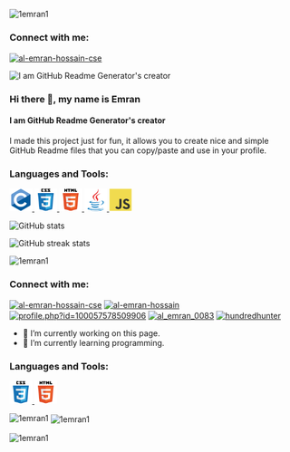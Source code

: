 
<p align="left"> <img src="https://komarev.com/ghpvc/?username=1emran1&label=Profile%20views&color=0e75b6&style=flat" alt="1emran1" /> </p>

<h3 align="left">Connect with me:</h3>
<p align="left">
<a href="https://linkedin.com/in/al-emran-hossain-cse" target="blank"><img align="center" src="https://raw.githubusercontent.com/rahuldkjain/github-profile-readme-generator/master/src/images/icons/Social/linked-in-alt.svg" alt="al-emran-hossain-cse" height="30" width="40" /></a>
</p>



![I am GitHub Readme Generator's creator](https://styles.redditmedia.com/t5_a29utq/styles/profileBanner_y1b254pg25xc1.jpeg)
### Hi there 👋, my name is Emran
#### I am GitHub Readme Generator's creator
I made this project just for fun, it allows you to create nice and simple GitHub Readme files that you can copy/paste and use in your profile.

<h3 align="left">Languages and Tools:</h3>
<p align="left"> <a href="https://www.cprogramming.com/" target="_blank" rel="noreferrer"> <img src="https://raw.githubusercontent.com/devicons/devicon/master/icons/c/c-original.svg" alt="c" width="40" height="40"/> </a> <a href="https://www.w3schools.com/css/" target="_blank" rel="noreferrer"> <img src="https://raw.githubusercontent.com/devicons/devicon/master/icons/css3/css3-original-wordmark.svg" alt="css3" width="40" height="40"/> </a> <a href="https://www.w3.org/html/" target="_blank" rel="noreferrer"> <img src="https://raw.githubusercontent.com/devicons/devicon/master/icons/html5/html5-original-wordmark.svg" alt="html5" width="40" height="40"/> </a> <a href="https://www.java.com" target="_blank" rel="noreferrer"> <img src="https://raw.githubusercontent.com/devicons/devicon/master/icons/java/java-original.svg" alt="java" width="40" height="40"/> </a> <a href="https://developer.mozilla.org/en-US/docs/Web/JavaScript" target="_blank" rel="noreferrer"> <img src="https://raw.githubusercontent.com/devicons/devicon/master/icons/javascript/javascript-original.svg" alt="javascript" width="40" height="40"/> </a> </p>

![GitHub stats](https://github-readme-stats.vercel.app/api?username=1EMRAN1&show_icons=true)  

![GitHub streak stats](https://streak-stats.demolab.com/?user=1EMRAN1)  
<p align="left"> <img src="https://komarev.com/ghpvc/?username=1emran1&label=Profile%20views&color=0e75b6&style=flat" alt="1emran1" /> </p>

<h3 align="left">Connect with me:</h3>
<p align="left">
<a href="https://linkedin.com/in/al-emran-hossain-cse" target="blank"><img align="center" src="https://raw.githubusercontent.com/rahuldkjain/github-profile-readme-generator/master/src/images/icons/Social/linked-in-alt.svg" alt="al-emran-hossain-cse" height="30" width="40" /></a>
<a href="https://stackoverflow.com/users/al-emran-hossain" target="blank"><img align="center" src="https://raw.githubusercontent.com/rahuldkjain/github-profile-readme-generator/master/src/images/icons/Social/stack-overflow.svg" alt="al-emran-hossain" height="30" width="40" /></a>
<a href="https://fb.com/profile.php?id=100057578509906" target="blank"><img align="center" src="https://raw.githubusercontent.com/rahuldkjain/github-profile-readme-generator/master/src/images/icons/Social/facebook.svg" alt="profile.php?id=100057578509906" height="30" width="40" /></a>
<a href="https://instagram.com/al_emran_0083" target="blank"><img align="center" src="https://raw.githubusercontent.com/rahuldkjain/github-profile-readme-generator/master/src/images/icons/Social/instagram.svg" alt="al_emran_0083" height="30" width="40" /></a>
<a href="https://codeforces.com/profile/hundredhunter" target="blank"><img align="center" src="https://raw.githubusercontent.com/rahuldkjain/github-profile-readme-generator/master/src/images/icons/Social/codeforces.svg" alt="hundredhunter" height="30" width="40" /></a>
</p>

- 🔭 I’m currently working on this page. 
- 🌱 I’m currently learning programming. 






<h3 align="left">Languages and Tools:</h3>
<p align="left"> <a href="https://www.w3schools.com/css/" target="_blank" rel="noreferrer"> <img src="https://raw.githubusercontent.com/devicons/devicon/master/icons/css3/css3-original-wordmark.svg" alt="css3" width="40" height="40"/> </a> <a href="https://www.w3.org/html/" target="_blank" rel="noreferrer"> <img src="https://raw.githubusercontent.com/devicons/devicon/master/icons/html5/html5-original-wordmark.svg" alt="html5" width="40" height="40"/> </a> </p>

<p><img align="left" src="https://github-readme-stats.vercel.app/api/top-langs?username=1emran1&show_icons=true&locale=en&layout=compact" alt="1emran1" /></p>

<p>&nbsp;<img align="center" src="https://github-readme-stats.vercel.app/api?username=1emran1&show_icons=true&locale=en" alt="1emran1" /></p>

<p><img align="center" src="https://github-readme-streak-stats.herokuapp.com/?user=1emran1&" alt="1emran1" /></p>



